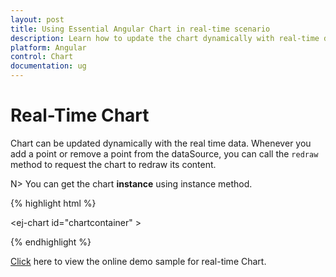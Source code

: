```yaml
---
layout: post
title: Using Essential Angular Chart in real-time scenario 
description: Learn how to update the chart dynamically with real-time data. 
platform: Angular
control: Chart
documentation: ug
---
```


# Real-Time Chart 

Chart can be updated dynamically with the real time data. Whenever you add a point or remove a point from the dataSource, you can call the `redraw` method to request the chart to redraw its content.    

N> You can get the chart **instance** using instance method.

{% highlight html %}

<!--Rendering empty Chart without data-->
<ej-chart id="chartcontainer"
      <e-seriescollection>
        <e-series>
 	       <e-points>
           </e-points>
    	</e-series>
      </e-seriescollection>> 
</ej-chart>

   <script>

    //Using set interval to update chart dynamically
    window.setInterval(updateChart, 200);

    //Function that updates chart dynamically
    function updateChart(){

        //Creating chart instance
        var chart =  $("#chartcontainer").ejChart("instance");      
        
        if (chart.model.series[0].points.length > 10)
               chart.model.series[0].points.splice(0, 1);
        
        var point = chart.model.series[0].points;
        var xValue = point.length > 0 ? point[point.length - 1].x + 1 : 1;
        point[point.length] = { x:  xValue, y: getRandomNum( 1000 ) }
                
        //Update Chart dynamically using redraw option
        //chart.redraw() can also be used here instead of redraw option
        $("#chartcontainer").ejChart("redraw");      
       }
   
   </script>
{% endhighlight %}

[Click](http://js.syncfusion.com/demos/web/#!/azure/chart/live) here to view the online demo sample for real-time Chart.


